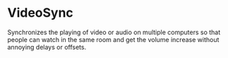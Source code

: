 VideoSync
=========

Synchronizes the playing of video or audio on multiple computers so that people can watch in the same room and get the volume increase without annoying delays or offsets.
